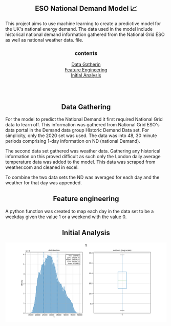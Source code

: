 
<h2 align="center"> ESO National Demand Model 📈</h2>

<p >
This project aims to use machine learning to create a predictive model for the UK's national energy demand. The data used in the model include historical national demand information gathered from the National Grid ESO as well as national weather data.  file. 
</p>
<h3 align="center">contents</h3>
<p align="center">
<a  align="center" href="#Data-Gathering">Data Gatherin</a><br>
<a  align="center" href="#Feature-engineering">Feature Engineering</a><br>
<a  align="center" href="#Initial-Analysis">Initial Analysis</a><br>
</p>
<br><br>
<a name="Data-Gathering"></a>
<h2 align="center">Data Gathering</h2>

For the model to predict the National Demand it first required National Grid data to learn off. This information was gathered from National Grid ESO's data portal in the Demand data group Historic Demand Data set. For simplicity, only the 2020 set was used. The data was into 48, 30 minute periods comprising 1-day information on ND (national Demand). <br>

The second data set gathered was weather data. Gathering any historical information on this proved difficult as such only the London daily average temperature data was added to the model.  This data was scraped from weather.com and cleaned in excel.<br>

To combine the two data sets the ND was averaged for each day and the weather for that day was appended. <br>

<a name="Feature-engineering"></a>
<h2 align="center">Feature engineering</h2>

A python function was created to map each day in the data set to be a weekday given the value 1 or a weekend with the value 0.<br>

<a name="Initial-Analysis"></a>
<h2 align="center">Initial Analysis</h2>


<p align="center">
 <img src="https://raw.githubusercontent.com/wisespira/ESO-National-Demand-Model/master/imgs/probability%20distribution%20of%20National%20Demand.png">
</p>



